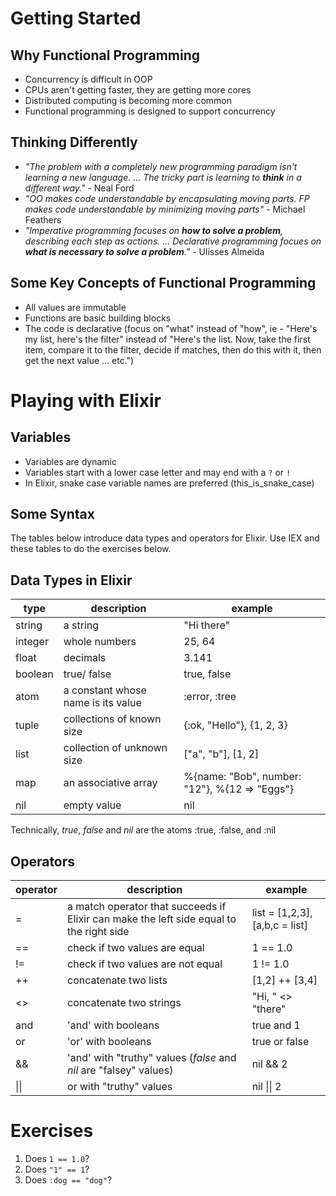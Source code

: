 # Getting Started

## Why Functional Programming
* Concurrency is difficult in OOP
* CPUs aren't getting faster, they are getting more cores
* Distributed computing is becoming more common
* Functional programming is designed to support concurrency

## Thinking Differently
* _"The problem with a completely new programming paradigm isn't learning a new language. ... The tricky part is learning to __think__ in a different way."_ - Neal Ford
* _"OO makes code understandable by encapsulating moving parts.  FP makes code understandable by minimizing moving parts"_ - Michael Feathers
* _"Imperative programming focuses on __how to solve a problem__, describing each step as actions. ... Declarative programming focues on __what is necessary to solve a problem__."_ - Ulisses Almeida

## Some Key Concepts of Functional Programming
* All values are immutable
* Functions are basic building blocks
* The code is declarative (focus on "what" instead of "how", ie - "Here's my list, here's the filter" instead of "Here's the list.  Now, take the first item, compare it to the filter, decide if matches, then do this with it, then get the next value ... etc.")


# Playing with Elixir
## Variables
* Variables are dynamic
* Variables start with a lower case letter and may end with a `?` or `!`
* In Elixir, snake case variable names are preferred (this_is_snake_case)

## Some Syntax
The tables below introduce data types and operators for Elixir. Use IEX and these tables to do the exercises below. 

## Data Types in Elixir
|type|description|example
|---|---|---|
|string|a string| "Hi there"|
|integer|whole numbers | 25, 64|
|float|decimals| 3.141 |
|boolean| true/ false| true, false|
|atom|a constant whose name is its value|:error, :tree|
|tuple|collections of known size|{:ok, "Hello"}, {1, 2, 3}|
|list|collection of unknown size|["a", "b"], [1, 2]|
|map|an associative array|%{name: "Bob", number: "12"}, %{12 => "Eggs"}|
|nil|empty value| nil|

Technically, _true_, _false_ and _nil_ are the atoms :true, :false, and :nil

## Operators
|operator|description|example|
|---|---|---|
|=|a match operator that succeeds if Elixir can make the left side equal to the right side|list = [1,2,3], [a,b,c = list]|
|==|check if two values are equal| 1 == 1.0|
|!=|check if two values are not equal| 1 != 1.0|
|++|concatenate two lists|[1,2] ++ [3,4]|
|<>|concatenate two strings|"Hi, " <> "there"|
|and|'and' with booleans| true and 1|
|or|'or' with booleans|true or false|
|&&|'and' with "truthy" values (_false_ and _nil_ are "falsey" values)|nil && 2|
|\|\||or with "truthy" values|nil \|\| 2|

# Exercises
1.  Does `1 == 1.0`?
2.  Does `"1" == 1`?
3.  Does `:dog == "dog"`?

